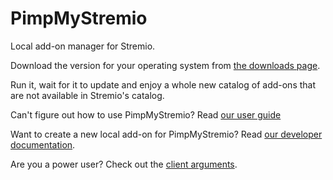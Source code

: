 # PimpMyStremio

Local add-on manager for Stremio.

Download the version for your operating system from [the downloads page](https://github.com/sungshon/PimpMyStremio/releases).

Run it, wait for it to update and enjoy a whole new catalog of add-ons that are not available in Stremio's catalog.

Can't figure out how to use PimpMyStremio? Read [our user guide](./docs/user-guide.md)

Want to create a new local add-on for PimpMyStremio? Read [our developer documentation](./docs/README.md).

Are you a power user? Check out the [client arguments](./docs/client-arguments.md).
